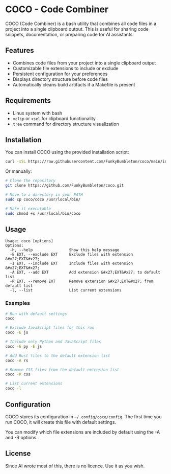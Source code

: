 # COCO - Code Combiner

COCO (Code Combiner) is a bash utility that combines all code files in a project into a single clipboard output. This is useful for sharing code snippets, documentation, or preparing code for AI assistants.

## Features

- Combines code files from your project into a single clipboard output
- Customizable file extensions to include or exclude
- Persistent configuration for your preferences
- Displays directory structure before code files
- Automatically cleans build artifacts if a Makefile is present

## Requirements

- Linux system with bash
- `xclip` or `xsel` for clipboard functionality
- `tree` command for directory structure visualization

## Installation

You can install COCO using the provided installation script:

```bash
curl -sSL https://raw.githubusercontent.com/FunkyBumbleton/coco/main/install.sh | bash
```

Or manually:

```Bash
# Clone the repository
git clone https://github.com/FunkyBumbleton/coco.git

# Move to a directory in your PATH
sudo cp coco/coco /usr/local/bin/

# Make it executable
sudo chmod +x /usr/local/bin/coco
```

## Usage
```
Usage: coco [options]
Options:
  -h, --help                Show this help message
  -E EXT, --exclude EXT     Exclude files with extension &#x27;EXT&#x27;
  -I EXT, --include EXT     Include files with extension &#x27;EXT&#x27;
  -A EXT, --add EXT         Add extension &#x27;EXT&#x27; to default list
  -R EXT, --remove EXT      Remove extension &#x27;EXT&#x27; from default list
  -l, --list                List current extensions
```
### Examples
```bash
# Run with default settings
coco

# Exclude JavaScript files for this run
coco -E js

# Include only Python and JavaScript files
coco -E py -E js

# Add Rust files to the default extension list
coco -A rs

# Remove CSS files from the default extension list
coco -R css

# List current extensions
coco -l
```

## Configuration
COCO stores its configuration in `~/.config/coco/config`. The first time you run COCO, it will create this file with default settings.

You can modify which file extensions are included by default using the -A and -R options.

## License
Since AI wrote most of this, there is no licence. Use it as you wish.
